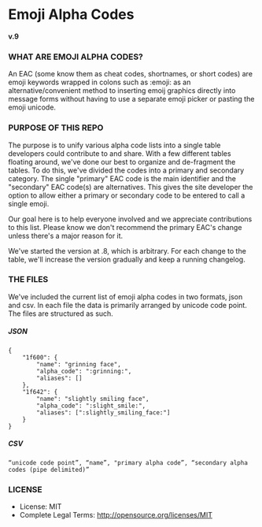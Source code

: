 # Emoji Alpha Codes

**v.9**

### WHAT ARE EMOJI ALPHA CODES?

An EAC (some know them as cheat codes, shortnames, or short codes) are emoji keywords wrapped in colons such as :emoji: as an alternative/convenient method to inserting emoij graphics directly into message forms without having to use a separate emoji picker or pasting the emoji unicode.

### PURPOSE OF THIS REPO

The purpose is to unify various alpha code lists into a single table developers could contribute to and share.  With a few different tables floating around, we've done our best to organize and de-fragment the tables.  To do this, we've divided the codes into a primary and secondary category.  The single "primary" EAC code is the main identifier and the "secondary" EAC code(s) are alternatives.  This gives the site developer the option to allow either a primary or secondary code to be entered to call a single emoji.

Our goal here is to help everyone involved and we appreciate contributions to this list.  Please know we don't recommend the primary EAC's change unless there's a major reason for it.

We've started the version at .8, which is arbitrary.  For each change to the table, we'll increase the version gradually and keep a running changelog.

### THE FILES

We've included the current list of emoji alpha codes in two formats, json and csv. In each file the data is primarily arranged by unicode code point. The files are structured as such.

##### JSON

```
{
    "1f600": {
        "name": "grinning face",
        "alpha_code": ":grinning:",
        "aliases": []
    },
    "1f642": {
        "name": "slightly smiling face",
        "alpha_code": ":slight_smile:",
        "aliases": [":slightly_smiling_face:"]
    }
}
```

##### CSV

```
“unicode code point”, “name”, "primary alpha code”, “secondary alpha codes (pipe delimited)”
```

### LICENSE

*  License: MIT
*  Complete Legal Terms: http://opensource.org/licenses/MIT
